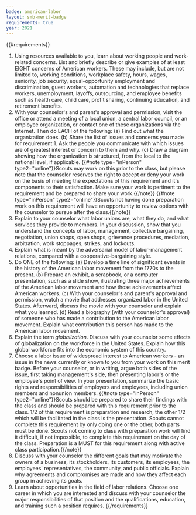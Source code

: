 ```yaml
---
badge: american-labor
layout: smb-merit-badge
requirements: true
year: 2021
---
```


{{#requirements}}
1. Using resources available to you, learn about working people and work-related concerns. List and briefly describe or give examples of at least EIGHT concerns of American workers. These may include, but are not limited to, working conditions, workplace safety, hours, wages, seniority, job security, equal-opportunity employment and discrimination, guest workers, automation and technologies that replace workers, unemployment, layoffs, outsourcing, and employee benefits such as health care, child care, profit sharing, continuing education, and retirement benefits.
2. With your counselor's and parent's approval and permission, visit the office or attend a meeting of a local union, a central labor council, or an employee organization, or contact one of these organizations via the Internet. Then do EACH of the following:
    (a) Find out what the organization does.
    (b) Share the list of issues and concerns you made for requirement 1. Ask the people you communicate with which issues are of greatest interest or concern to them and why.
    (c) Draw a diagram showing how the organization is structured, from the local to the national level, if applicable.
    {{#note type="inPerson" type2="online"}}Scouts may work on this prior to the class, but please note that the counselor reserves the right to accept or deny your work on the basis of meeting the expectations of this requirement and it's components to their satisfaction. Make sure your work is pertinent to the requirement and be prepared to share your work.{{/note}}
    {{#note type="inPerson" type2="online"}}Scouts not having done preparation work on this requirement will have an opportunity to review options with the counselor to pursue after the class.{{/note}}
3. Explain to your counselor what labor unions are, what they do, and what services they provide to members. In your discussion, show that you understand the concepts of labor, management, collective bargaining, negotiation, union shops, open shops, grievance procedures, mediation, arbitration, work stoppages, strikes, and lockouts.
4. Explain what is meant by the adversarial model of labor-management relations, compared with a cooperative-bargaining style.
5. Do ONE of the following:
    (a) Develop a time line of significant events in the history of the American labor movement from the 1770s to the present.
    (b) Prepare an exhibit, a scrapbook, or a computer presentation, such as a slide show, illustrating three major achievements of the American labor movement and how those achievements affect American workers.
    (c) With your counselor's and parent's approval and permission, watch a movie that addresses organized labor in the United States. Afterward, discuss the movie with your counselor and explain what you learned.
    (d) Read a biography (with your counselor's approval) of someone who has made a contribution to the American labor movement. Explain what contribution this person has made to the American labor movement.
6. Explain the term *globalization*. Discuss with your counselor some effects of globalization on the workforce in the United States. Explain how this global workforce fits into the economic system of this country.
7. Choose a labor issue of widespread interest to American workers - an issue in the news currently or known to you from your work on this merit badge. Before your counselor, or in writing, argue both sides of the issue, first taking management's side, then presenting labor's or the employee's point of view. In your presentation, summarize the basic rights and responsibilities of employers and employees, including union members and nonunion members.
    {{#note type="inPerson" type2="online"}}Scouts should be prepared to share their findings with the class and should be prepared with this requirement prior to the class. 1/2 of this requirement is preparation and research, the other 1/2 which will be facilitated in the class is the presentation. Scouts cannot complete this requirement by only doing one or the other, both parts must be done. Scouts not coming to class with preparation work will find it difficult, if not impossible, to complete this requirement on the day of the class. Preparation is a MUST for this requirement along with active class participation.{{/note}}
8. Discuss with your counselor the different goals that may motivate the owners of a business, its stockholders, its customers, its employees, the employees' representatives, the community, and public officials. Explain why agreements and compromises are made and how they affect each group in achieving its goals.
9. Learn about opportunities in the field of labor relations. Choose one career in which you are interested and discuss with your counselor the major responsibilities of that position and the qualifications, education, and training such a position requires.
{{/requirements}}
